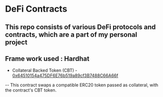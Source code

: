 # DeFi Contracts

## This repo consists of various DeFi protocols and contracts, which are a part of my personal project

## Frame work used : Hardhat

-   Collateral Backed Token (CBT) - [0x64510154a475DF6E76b519a89cf3B7488C66A66f](https://goerli.etherscan.io/address/0x64510154a475DF6E76b519a89cf3B7488C66A66f#code)

-- This contract swaps a compatible ERC20 token passed as collateral, with the contract's CBT token.
